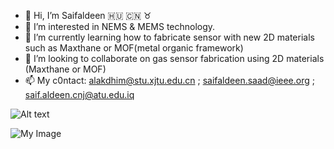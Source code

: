 - 👋 Hi, I’m Saifaldeen :hungary: :cn: :taurus:
- 👀 I’m interested in NEMS & MEMS technology.
- 🌱 I’m currently learning how to fabricate sensor with new 2D materials such as Maxthane or MOF(metal organic framework) 
- 💞️ I’m looking to collaborate on gas sensor fabrication using 2D materials (Maxthane or MOF)
- 📫 My c0ntact: alakdhim@stu.xjtu.edu.cn ; saifaldeen.saad@ieee.org ; saif.aldeen.cnj@atu.edu.iq

<img
  src="https://i1.rgstatic.net/ii/institution.image/AS%3A267457388843037%401440778219029_l"
  alt="Alt text"
  title="XJTU"
  style="display: inline-block; margin: 0 auto; max-width: 300px">
  
  ![My Image]([my-image.jpg]([https://github.com/saifalseedi/CV/blob/main/IEMIT.jpg](https://github.com/saifalseedi/CV/blob/main/IEMIT.jpg?raw=true)))


<!---
saifalseedi/saifalseedi is a ✨ special ✨ repository because its `README.md` (this file) appears on your GitHub profile.
You can click the Preview link to take a look at your changes.
--->

